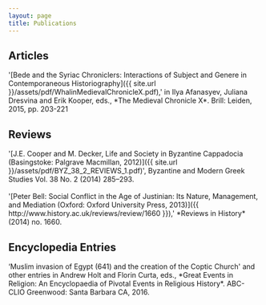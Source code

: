 ```yaml
---
layout: page
title: Publications
---
```


<h2>Articles</h2>
'[Bede and the Syriac Chroniclers: Interactions of Subject and Genere in Contemporaneous Historiography]({{ site.url }}/assets/pdf/WhalinMedievalChronicleX.pdf),' in Ilya Afanasyev, Juliana Dresvina and Erik Kooper, eds., *The Medieval Chronicle X*. Brill: Leiden, 2015, pp. 203-221

<h2>Reviews</h2>
'[J.E. Cooper and M. Decker, Life and Society in Byzantine Cappadocia (Basingstoke: Palgrave Macmillan, 2012)]({{ site.url }}/assets/pdf/BYZ_38_2_REVIEWS_1.pdf)', Byzantine and Modern Greek Studies Vol. 38 No. 2 (2014) 285–293.
<br>
<br>'[Peter Bell: Social Conflict in the Age of Justinian: Its Nature, Management, and Mediation (Oxford: Oxford University Press, 2013)]({{ http://www.history.ac.uk/reviews/review/1660 }}),' *Reviews in History* (2014) no. 1660.

<h2>Encyclopedia Entries</h2>
‘Muslim invasion of Egypt (641) and the creation of the Coptic Church' and other entries in Andrew Holt and Florin Curta, eds., *Great Events in Religion: An Encyclopaedia of Pivotal Events in Religious History*. ABC-CLIO Greenwood: Santa Barbara CA, 2016.

